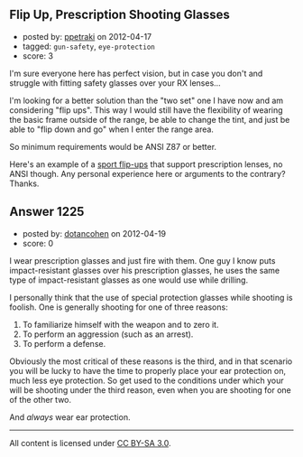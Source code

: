 ## Flip Up, Prescription Shooting Glasses

- posted by: [ppetraki](https://stackexchange.com/users/-1/380-ppetraki) on 2012-04-17
- tagged: `gun-safety`, `eye-protection`
- score: 3

I'm sure everyone here has perfect vision, but in case you don't and struggle with fitting safety glasses over your RX lenses...

I'm looking for a better solution than the "two set" one I have now and am considering "flip ups". This way I would still have the flexibility of wearing the basic frame outside of the range, be able to change the tint, and just be able to "flip down and go" when I enter the range area.

So minimum requirements would be ANSI Z87 or better.

Here's an example of a [sport flip-ups][1] that support prescription lenses, no ANSI though. Any personal experience here or arguments to the contrary? Thanks.


  [1]: http://www.rudyproject.com/products/glasses/perception-flip-up/matte-black/demo-lens.html


## Answer 1225

- posted by: [dotancohen](https://stackexchange.com/users/-1/489-dotancohen) on 2012-04-19
- score: 0

I wear prescription glasses and just fire with them. One guy I know puts impact-resistant glasses over his prescription glasses, he uses the same type of impact-resistant glasses as one would use while drilling.

I personally think that the use of special protection glasses while shooting is foolish. One is generally shooting for one of three reasons:

 1. To familiarize himself with the weapon and to zero it.
 2. To perform an aggression (such as an arrest).
 3. To perform a defense.

Obviously the most critical of these reasons is the third, and in that scenario you will be lucky to have the time to properly place your ear protection on, much less eye protection. So get used to the conditions under which your will be shooting under the third reason, even when you are shooting for one of the other two.

And _always_ wear ear protection.



---

All content is licensed under [CC BY-SA 3.0](https://creativecommons.org/licenses/by-sa/3.0/).
